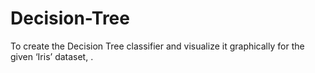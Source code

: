 # Decision-Tree
To create the Decision Tree classifier and visualize it graphically for the given ‘Iris’ dataset, .
